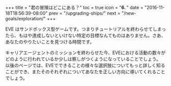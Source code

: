 +++
title = "君の冒険はどこにある？"
toc = true
icon = "<b>6. </b>"
date = "2016-11-18T18:56:39-08:00"
prev = "/upgrading-ships/"
next = "/new-goals/exploration/"
+++

EVE はサンドボックス型ゲームです。つまりチュートリアルを終わらせてしまったら、もはや達成しないといけない特定の目標なんてものはありません。さあ、あなたのやりたいことを見つける時間です。

キャリアエージェントのミッションを終わらせた今、EVEにおける活動の数々がどのように行われているか少しは察しがつくようになっていることでしょう。 以後のページでは、EVEでできることの様々な選択肢についてもっと詳しく知ることができ、またそのそれぞれについてあなたを正しい方向に導いてくれることでしょう。
